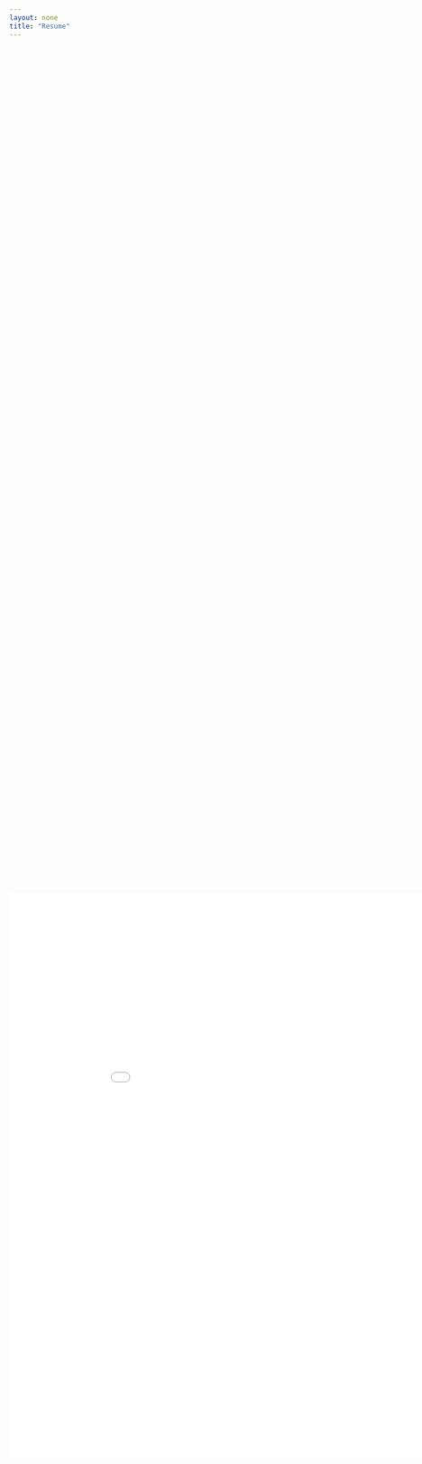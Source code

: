 ```yaml
---
layout: none
title: "Resume"
---
```


<div style="display: flex; justify-content: center; align-items: center; height: 100vh; width: 100vw;">
    <embed src="assets/resume.pdf" width="2000" height="1000" type="application/pdf" style="display: block; margin: 1px auto 1px auto;"/>
</div>
